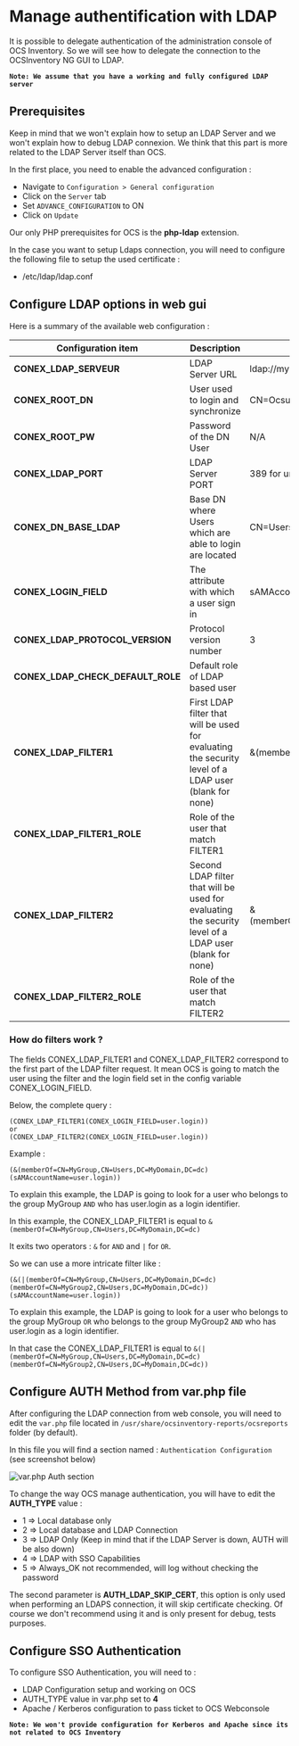 # Manage authentification with LDAP

It is possible to delegate authentication of the administration console of OCS Inventory. 
So we will see how to delegate the connection to the OCSInventory NG GUI to LDAP.

**`Note: We assume that you have a working and fully configured LDAP server`**

## Prerequisites

Keep in mind that we won't explain how to setup an LDAP Server and we won't explain how to debug LDAP connexion. We think that this part is more related to the LDAP Server itself than OCS.

In the first place, you need to enable the advanced configuration :
* Navigate to ```Configuration > General configuration```
* Click on the  ```Server``` tab
* Set  ```ADVANCE_CONFIGURATION``` to ON
* Click on ```Update```

Our only PHP prerequisites for OCS is the **php-ldap** extension.

In the case you want to setup Ldaps connection, you will need to configure the following file to setup the used certificate :
* /etc/ldap/ldap.conf

## Configure LDAP options in web gui

Here is a summary of the available web configuration : 

| Configuration item | Description | Example |
|---|---|---|
| **CONEX_LDAP_SERVEUR** | LDAP Server URL  | ldap://my.awesome.ldap for unsecured connection or ldaps://my.awesome.ldap for Ldaps |
| **CONEX_ROOT_DN**  | User used to login and synchronize | CN=Ocsuser,CN=Users,DC=ocs,DC=loc  |
| **CONEX_ROOT_PW**  | Password of the DN User  | N/A  |
| **CONEX_LDAP_PORT**  | LDAP Server PORT | 389 for unsecured and 636 for ldaps (by default)   |
| **CONEX_DN_BASE_LDAP**  | Base DN where Users which are able to login are located | CN=Users,DC=ocs,DC=loc  |
| **CONEX_LOGIN_FIELD**  | The attribute with which a user sign in | sAMAccountName or uid |
| **CONEX_LDAP_PROTOCOL_VERSION**  | Protocol version number | 3 |
| **CONEX_LDAP_CHECK_DEFAULT_ROLE**  | Default role of LDAP based user |   |
| **CONEX_LDAP_FILTER1**  | First LDAP filter that will be used for evaluating the security level of a LDAP user (blank for none) | &(memberOf=CN=MyGroup,CN=Users,DC=MyDomain,DC=dc) |
| **CONEX_LDAP_FILTER1_ROLE**  | Role of the user that match FILTER1  |   |
| **CONEX_LDAP_FILTER2**  | Second LDAP filter that will be used for evaluating the security level of a LDAP user (blank for none) | &(memberOf:1.2.840.113556.1.4.1941:=CN=MyParentGroup,CN=Users,DC=MyDomain,DC=dc) |
| **CONEX_LDAP_FILTER2_ROLE**  | Role of the user that match FILTER2  |   |

### How do filters work ?

The fields CONEX_LDAP_FILTER1 and CONEX_LDAP_FILTER2 correspond to the first part of the LDAP filter request. It mean OCS is going to match the user using the filter and the login field set in the config variable CONEX_LOGIN_FIELD.

Below, the complete query :

    (CONEX_LDAP_FILTER1(CONEX_LOGIN_FIELD=user.login))
    or
    (CONEX_LDAP_FILTER2(CONEX_LOGIN_FIELD=user.login))

Example :

    (&(memberOf=CN=MyGroup,CN=Users,DC=MyDomain,DC=dc)(sAMAccountName=user.login))

To explain this example, the LDAP is going to look for a user who belongs to the group MyGroup `AND` who has user.login as a login identifier.

In this example, the CONEX_LDAP_FILTER1 is equal to `&(memberOf=CN=MyGroup,CN=Users,DC=MyDomain,DC=dc)`

It exits two operators : `&` for `AND` and `|` for `OR`.

So we can use a more intricate filter like :

    (&(|(memberOf=CN=MyGroup,CN=Users,DC=MyDomain,DC=dc)(memberOf=CN=MyGroup2,CN=Users,DC=MyDomain,DC=dc))(sAMAccountName=user.login))

To explain this example, the LDAP is going to look for a user who belongs to the group MyGroup `OR` who belongs to the group MyGroup2 `AND` who has user.login as a login identifier.

In that case the CONEX_LDAP_FILTER1 is equal to `&(|(memberOf=CN=MyGroup,CN=Users,DC=MyDomain,DC=dc)(memberOf=CN=MyGroup2,CN=Users,DC=MyDomain,DC=dc))`

## Configure AUTH Method from var.php file 

After configuring the LDAP connection from web console, you will need to edit the ```var.php``` file located in ```/usr/share/ocsinventory-reports/ocsreports``` folder (by default).

In this file you will find a section named : ```Authentication Configuration``` (see screenshot below)

![var.php Auth section](../../img/server/reports/administration_ocs_ldap_var.png)

To change the way OCS manage authentication, you will have to edit the **AUTH_TYPE** value :
* 1 => Local database only
* 2 => Local database and LDAP Connection
* 3 => LDAP Only (Keep in mind that if the LDAP Server is down, AUTH will be also down)
* 4 => LDAP with SSO Capabilities 
* 5 => Always_OK not recommended, will log without checking the password

The second parameter is **AUTH_LDAP_SKIP_CERT**, this option is only used when performing an LDAPS connection, it will skip certificate checking. Of course we don't recommend using it and is only present for debug, tests purposes.

## Configure SSO Authentication 

To configure SSO Authentication, you will need to :
* LDAP Configuration setup and working on OCS
* AUTH_TYPE value in var.php set to **4**
* Apache / Kerberos configuration to pass ticket to OCS Webconsole

**`Note: We won't provide configuration for Kerberos and Apache since its not related to OCS Inventory`**








